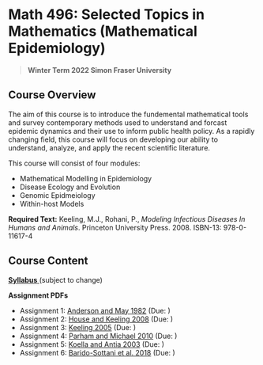 # Math 496: Selected Topics in Mathematics (Mathematical Epidemiology)

> **Winter Term 2022 Simon Fraser University**

## Course Overview
The aim of this course is to introduce the fundemental mathematical tools and survey contemporary methods used to understand and forcast epidemic dynamics and their use to inform public health policy. As a rapidly changing field, this course will focus on developing our ability to understand, analyze, and apply the recent scientific literature.  

This course will consist of four modules:
* Mathematical Modelling in Epidemiology
* Disease Ecology and Evolution
* Genomic Epidmeiology
* Within-host Models

**Required Text:** Keeling, M.J., Rohani, P., *Modeling Infectious Diseases In Humans and Animals*. Princeton University Press. 2008. ISBN-13: 978-0-11617-4


## Course Content
[**Syllabus** ](Syllabus.pdf) (subject to change)

**Assignment PDFs**
* Assignment 1: [Anderson and May 1982](Anderson1982.pdf) (Due: )
* Assignment 2: [House and Keeling 2008](HouseKeeling2008.pdf) (Due: )
* Assignment 3: [Keeling 2005](Keeling2005.pdf) (Due: )
* Assignment 4: [Parham and Michael 2010](ParhamMichael2010.pdf) (Due: )
* Assignment 5: [Koella and Antia 2003](KoellaAntia2003.pdf) (Due: )
* Assignment 6: [Barido-Sottani et al. 2018](BaridoSottani2018.pdf) (Due: )
